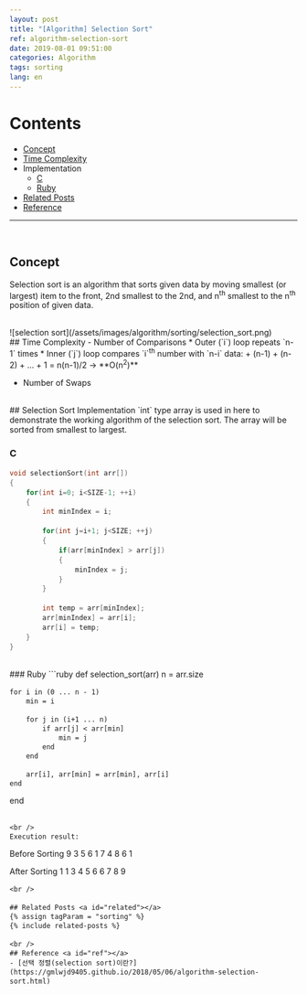 ```yaml
---
layout: post
title: "[Algorithm] Selection Sort"
ref: algorithm-selection-sort
date: 2019-08-01 09:51:00
categories: Algorithm
tags: sorting
lang: en
---
```


# Contents
- [Concept](#concept)
- [Time Complexity](#timecomp)
- Implementation
  * [C](#c)
  * [Ruby](#ruby)
- [Related Posts](#related)
- [Reference](#ref)
<hr />
<br />

## Concept<a id="concept"></a>
Selection sort is an algorithm that sorts given data by moving smallest (or largest) item to the front, 2nd smallest to the 2nd, and n<sup>th</sup> smallest to the n<sup>th</sup> position of given data.

<br />
![selection sort](/assets/images/algorithm/sorting/selection_sort.png)

<br />
## Time Complexity <a id="timecomp"></a>
 - Number of Comparisons
   * Outer (`i`) loop repeats `n-1` times
   * Inner (`j`) loop compares `i`<sup>th</sup> number with `n-i` data:
      + (n-1) + (n-2) + ... + 1 = n(n-1)/2 → **O(n<sup>2</sup>)**

 - Number of Swaps

<br />
## Selection Sort Implementation
`int` type array is used in here to demonstrate the working algorithm of the selection sort.
The array will be sorted from smallest to largest.

### C <a id="c"></a>
```c
void selectionSort(int arr[])
{
	for(int i=0; i<SIZE-1; ++i)
	{
		int minIndex = i;

		for(int j=i+1; j<SIZE; ++j)
		{
			if(arr[minIndex] > arr[j])
			{
				minIndex = j;
			}
		}

		int temp = arr[minIndex];
		arr[minIndex] = arr[i];
		arr[i] = temp;
	}
}
```

<br />
### Ruby <a id="ruby"></a>
```ruby
def selection_sort(arr)
    n = arr.size

    for i in (0 ... n - 1)
        min = i

        for j in (i+1 ... n)
            if arr[j] < arr[min]
                min = j
            end
        end

        arr[i], arr[min] = arr[min], arr[i]
    end
end
```

<br />
Execution result:
```
Before Sorting
 9  3  5  6  1  7  4  8  6  1 

After Sorting
 1  1  3  4  5  6  6  7  8  9 
```
<br />

## Related Posts <a id="related"></a>
{% assign tagParam = "sorting" %}
{% include related-posts %}

<br />
## Reference <a id="ref"></a>
- [선택 정렬(selection sort)이란?](https://gmlwjd9405.github.io/2018/05/06/algorithm-selection-sort.html)
